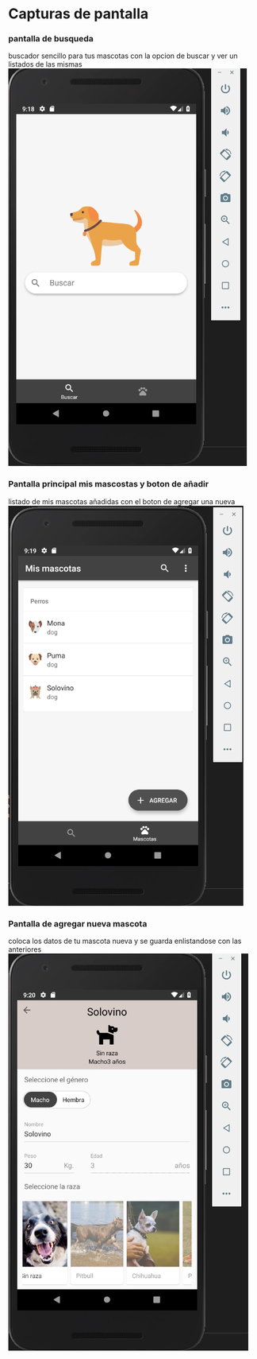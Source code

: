 # Capturas de pantalla
### pantalla de busqueda
buscador sencillo para tus mascotas con la opcion de buscar y ver un listados de las mismas
<img src="capturas/busqueda.png">

### Pantalla principal mis mascostas y boton de añadir
listado de mis mascotas añadidas con el boton de agregar una nueva
<img src="capturas/mypets.png">

### Pantalla de agregar nueva mascota
coloca los datos de tu mascota nueva y se guarda enlistandose con las anteriores
<img src="capturas/raza.png">
